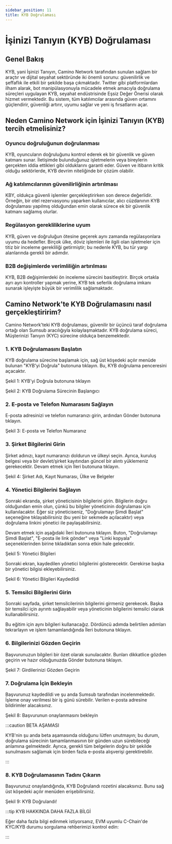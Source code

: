 ```yaml
---
sidebar_position: 11
title: KYB Doğrulaması
---
```


# İşinizi Tanıyın (KYB) Doğrulaması

## Genel Bakış

KYB, yani İşinizi Tanıyın, Camino Network tarafından sunulan sağlam bir araçtır ve dijital seyahat sektöründe iki önemli sorunu: güvenilirlik ve şeffaflık ile etkili bir şekilde başa çıkmaktadır. Twitter gibi platformlardan ilham alarak, bot manipülasyonuyla mücadele etmek amacıyla doğrulama süreçleri uygulayan KYB, seyahat endüstrisinde Eşsiz Değer Önerisi olarak hizmet vermektedir. Bu sistem, tüm katılımcılar arasında güven ortamını güçlendirir, güvenliği artırır, uyumu sağlar ve yeni iş fırsatlarını açar.

## Neden Camino Network için İşinizi Tanıyın (KYB) tercih etmelisiniz?

### Oyuncu doğruluğunun doğrulanması

KYB, oyuncuların doğruluğunu kontrol ederek ek bir güvenlik ve güven katmanı sunar. İletişimde bulunduğunuz işletmelerin veya bireylerin gerçekten iddia ettikleri gibi olduklarını garanti eder. Güven ve itibarın kritik olduğu sektörlerde, KYB devrim niteliğinde bir çözüm olabilir.

### Ağ katılımcılarının güvenilirliğinin artırılması

KBY, oldukça güvenli işlemler gerçekleştirirken son derece değerlidir. Örneğin, bir otel rezervasyonu yaparken kullanıcılar, alıcı cüzdanının KYB doğrulaması yapılmış olduğundan emin olarak sürece ek bir güvenlik katmanı sağlamış olurlar.

### Regülasyon gerekliliklerine uyum

KYB, güven ve doğruluğun ötesine geçerek aynı zamanda regülasyonlara uyumu da hedefler. Birçok ülke, döviz işlemleri ile ilgili olan işletmeler için titiz bir inceleme gerekliliği getirmiştir; bu nedenle KYB, bu tür yargı alanlarında gerekli bir adımdır.

### B2B değişimlerde verimliliğin artırılması

KYB, B2B değişimlerdeki ön inceleme sürecini basitleştirir. Birçok ortakla ayrı ayrı kontroller yapmak yerine, KYB tek seferlik doğrulama imkanı sunarak işleyişte büyük bir verimlilik sağlamaktadır.

## Camino Network'te KYB Doğrulamasını nasıl gerçekleştiririm?

Camino Network'teki KYB doğrulaması, güvenilir bir üçüncü taraf doğrulama ortağı olan Sumsub aracılığıyla kolaylaşmaktadır. KYB doğrulama süreci, Müşterinizi Tanıyın (KYC) sürecine oldukça benzemektedir.

### 1. KYB Doğrulamasını Başlatın

KYB doğrulama sürecine başlamak için, sağ üst köşedeki açılır menüde bulunan "KYB'yi Doğrula" butonuna tıklayın. Bu, KYB doğrulama penceresini açacaktır.



Şekil 1: KYB'yi Doğrula butonuna tıklayın




Şekil 2: KYB Doğrulama Sürecinin Başlangıcı


### 2. E-posta ve Telefon Numarasını Sağlayın

E-posta adresinizi ve telefon numaranızı girin, ardından Gönder butonuna tıklayın.



Şekil 3: E-posta ve Telefon Numaranız


### 3. Şirket Bilgilerini Girin

Şirket adınızı, kayıt numaranızı doldurun ve ülkeyi seçin. Ayrıca, kuruluş belgesi veya bir devlet/şirket kayıtından güncel bir alıntı yüklemeniz gerekecektir. Devam etmek için İleri butonuna tıklayın.



Şekil 4: Şirket Adı, Kayıt Numarası, Ülke ve Belgeler


### 4. Yönetici Bilgilerini Sağlayın

Sonraki ekranda, şirket yöneticisinin bilgilerini girin. Bilgilerin doğru olduğundan emin olun, çünkü bu bilgiler yöneticinin doğrulaması için kullanılacaktır. Eğer siz yöneticiseniz, "Doğrulamayı Şimdi Başlat" seçeneğine tıklayabilirsiniz (bu yeni bir sekmede açılacaktır) veya doğrulama linkini yönetici ile paylaşabilirsiniz.

Devam etmek için aşağıdaki İleri butonuna tıklayın. Buton, "Doğrulamayı Şimdi Başlat", "E-posta ile link gönder" veya "Linki kopyala" seçeneklerinden birine tıkladıktan sonra etkin hale gelecektir.



Şekil 5: Yönetici Bilgileri


Sonraki ekran, kaydedilen yönetici bilgilerini gösterecektir. Gerekirse başka bir yönetici bilgisi ekleyebilirsiniz.



Şekil 6: Yönetici Bilgileri Kaydedildi


### 5. Temsilci Bilgilerini Girin

Sonraki sayfada, şirket temsilcilerinin bilgilerini girmeniz gerekecek. Başka bir temsilci için ayrıntı sağlayabilir veya yöneticinin bilgilerini temsilci olarak kullanabilirsiniz.

Bu eğitim için aynı bilgileri kullanacağız. Dördüncü adımda belirtilen adımları tekrarlayın ve işlem tamamlandığında İleri butonuna tıklayın.

### 6. Bilgilerinizi Gözden Geçirin

Başvurunuzun bilgileri bir özet olarak sunulacaktır. Bunları dikkatlice gözden geçirin ve hazır olduğunuzda Gönder butonuna tıklayın.



Şekil 7: Girdilerinizi Gözden Geçirin


### 7. Doğrulama İçin Bekleyin

Başvurunuz kaydedildi ve şu anda Sumsub tarafından incelenmektedir. İşleme onay verilmesi bir iş günü sürebilir. Verilen e-posta adresine bildirimler alacaksınız.



Şekil 8: Başvurunun onaylanmasını bekleyin


:::caution BETA AŞAMASI

KYB'nin şu anda beta aşamasında olduğunu lütfen unutmayın; bu durum, doğrulama sürecinin tamamlanmasının bir günden uzun sürebileceği anlamına gelmektedir. Ayrıca, gerekli tüm belgelerin doğru bir şekilde sunulmasını sağlamak için birden fazla e-posta alışverişi gerektirebilir.

:::

### 8. KYB Doğrulamasının Tadını Çıkarın

Başvurunuz onaylandığında, KYB Doğrulandı rozetini alacaksınız. Bunu sağ üst köşedeki açılır menüden erişebilirsiniz.



Şekil 9: KYB Doğrulandı!


:::tip KYB HAKKINDA DAHA FAZLA BİLGİ

Eğer daha fazla bilgi edinmek istiyorsanız, EVM uyumlu C-Chain'de KYC/KYB durumu sorgulama rehberimizi kontrol edin: 

:::